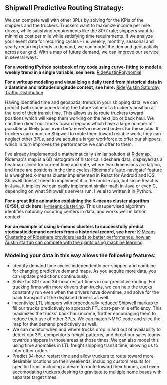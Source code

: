 ## Shipwell Predictive Routing Strategy:

We can compete well with other 3PLs by solving for the KPIs of the shippers and the truckers. Truckers want to maximize income per mile driven, while satisfying requirements like the 80/7 rule; shippers want to minimize cost per mile while satisfying time requirements. If we analyze your event data for recurring cycles - i.e. weekly, monthly, seasonal and yearly recurring trends in demand, we can model the demand geospatially across our grid. With a map of future demand, we can improve our service in several ways.

**For a working iPython notebook of my code using curve-fitting to model a weekly trend in a single variable, see here:** [RideAustinPolynomial](https://github.com/JCMontalbano/Code-portfolio/tree/master/RideAustinPolynomial)

**For a writeup modeling and visualizing a daily trend from historical data in a datetime and latitude/longitude context, see here:** 
[Ride|Austin Saturday Traffic Distribution](http://www.eosmath.com/2017/05/rideaustin-saturday-traffic-distribution.html)

Having identified time and geospatial trends in your shipping data, we can predict (with some uncertainty) the future value of a trucker's position at the end of their transit time. This allows us to route truckers toward positions which will keep them working on the next job or back haul. We can then direct our trucks toward regions which have a large number of possible or likely jobs, even before we've received orders for these jobs. If truckers can count on Shipwell to route them toward reliable work, they can neglect other 3PLs, and we acquire a larger workforce to offer our shippers, which in turn improves the performance we can offer to them.

I've already implemented a mathematically similar solution at [Ridemap](https://ridemap.ai). Ridemap's map is a 6D histogram of historical rideshare data, displayed as a heatmap sliced for current time and date, where two dimensions are lat/lon, and three are positions in the time cycles. Ridemap's 'auto-navigate' feature is a weighted k-means cluster implemented in React for Android and iOS. Shipwell doesn't need to implement it in the mobile app, but since React is in Java, it implies we can easily implement similar math in Java or even C, depending on what Shipwell's servers run. I've also written it in Python. 

**For a great little animation explaining the K-means cluster algorithm (0:59), click here:** [k-means clustering](https://www.youtube.com/watch?v=5I3Ei69I40s). This unsupervised algorithm identifies naturally occuring centers in data, and works well in lat/lon context. 

**For an example of using k-means clusters to successfully predict stochastic demand centers from a historical record, see here:** [K-Means Clustering of Rideshare providers leads to better performance; how an Austin startup can compete with the giants using machine learning
](http://www.eosmath.com/2017/06/k-means-clustering-of-rideshare.html)

### Modeling your data in this way allows the following features:
* Identify demand time cycles independently per-shipper, and combine for changing predictive demand maps. As you acquire more data, you can update predictions continuously.
* Solve for 80/7 and 34-hour restart times in our predictive routing. For trucking firms with more drivers than trucks, we can help the trucks constantly run even when the drivers have downtime, and solve for the back transport of the displaced drivers as well.
* incentivize LTL shippers with procedurally reduced Shipwell markup to fill our trucks predictively to approach FTL cost-per-mile efficiency. This maximizes the trucks' back haul income, further encouraging them to reduce their use of other 3PLs. We can match NMFC code and slice the map for that demand predictively as well.
* We can monitor when and where trucks drop in and out of availability to detect our 3PL competitor's freight patterns, and direct our sales teams towards shippers in those areas at those times. We can also model this using time anomalies in LTL freight shipping transit time, allowing us to infer other orders.
* Predict 34-hour restart time and allow truckers to route toward more desirable locations on their weekends, including custom results for specific firms, including a desire to route toward their homes, and even accomodating truckers desiring to gravitate to multiple home bases with separate target times.
